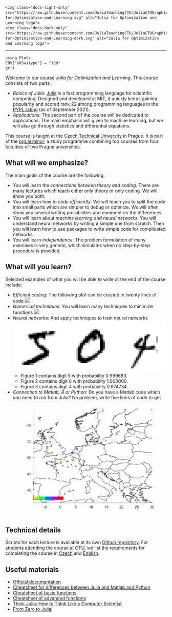 ```@raw html
<img class="docs-light-only" src="https://raw.githubusercontent.com/JuliaTeachingCTU/JuliaCTUGraphics/main/logo/Julia-for-Optimization-and-Learning.svg" alt="Julia for Optimization and Learning logo">
<img class="docs-dark-only" src="https://raw.githubusercontent.com/JuliaTeachingCTU/JuliaCTUGraphics/main/logo/Julia-for-Optimization-and-Learning-dark.svg" alt="Julia for Optimization and Learning logo">
```
---

```@setup grsetup
using Plots
ENV["GKSwstype"] = "100"
gr()
```

Welcome to our course *Julia for Optimization and Learning*. This course consists of two parts:
- *Basics of Julia*: [Julia](https://julialang.org/) is a fast programming language for scientific computing. Designed and developed at MIT, it quickly keeps gaining popularity and scored rank 22 among programming languages in the [PYPL rating](https://pypl.github.io/PYPL.html) (as of September 2021).
- *Applications*: The second part of the course will be dedicated to applications. The main emphasis will given to machine learning, but we will also go through statistics and differential equations.

This course is taught at the [Czech Technical University](https://www.cvut.cz/en/) in Prague. It is part of the [prg.ai minor](https://prg.ai/minor/), a study programme combining top courses from four faculties of two Prague universities.


## What will we emphasize?

The main goals of the course are the following:
- You will learn the *connections between theory and coding*. There are many lectures which teach either only theory or only coding. We will show you both.
- You will learn how to *code efficiently*. We will teach you to split the code into small parts which are simpler to debug or optimize. We will often show you several writing possibilities and comment on the differences.
- You will learn about *machine learning and neural networks*. You will understand neural networks by writing a simple one from scratch. Then you will learn how to use packages to write simple code for complicated networks.
- You will learn *independence*. The problem formulation of many exercises is very general, which simulates when no step-by-step procedure is provided.


## What will you learn?

Selected examples of what you will be able to write at the end of the course include:
- *Efficient coding*: The following plot can be created in twenty lines of code
  ![](lecture_03/juliaset.gif)
- *Numerical techniques*: You will learn many techniques to minimize functions
  ![](lecture_08/anim1.gif)
- *Neural networks*: And apply techniques to train neural networks
  ![](lecture_11/nn_intro.svg)
  - Figure 1 contains digit 5 with probability 0.999683.
  - Figure 2 contains digit 0 with probability 1.000000.
  - Figure 3 contains digit 4 with probability 0.974734.
- *Connection to Matlab, R or Python*: Do you have a Matlab code which you need to run from Julia? No problem, write five lines of code to get
  ![](data/Video.gif)


## Technical details

Scripts for each lecture is available at its own [Github repository](https://github.com/JuliaTeachingCTU/Julia-for-Optimization-and-Learning-Scripts). For students attending the course at CTU, we list the requirements for completing the course in [Czech](https://cw.fel.cvut.cz/b231/courses/b0b36jul/start) and [English](https://cw.fel.cvut.cz/b231/courses/b0b36jul/en/start).


## Useful materials

- [Official documentation](https://docs.julialang.org/en/v1/)
- [Cheatsheet for differences between Julia and Matlab and Python](https://cheatsheets.quantecon.org/)
- [Cheatsheet of basic functions](https://cheatsheets.quantecon.org/julia-cheatsheet.html)
- [Cheatsheet of advanced functions](https://juliadocs.github.io/Julia-Cheat-Sheet/)
- [Think Julia: How to Think Like a Computer Scientist](https://benlauwens.github.io/ThinkJulia.jl/latest/book.html#chap01)
- [From Zero to Julia!](https://techytok.com/from-zero-to-julia/)
